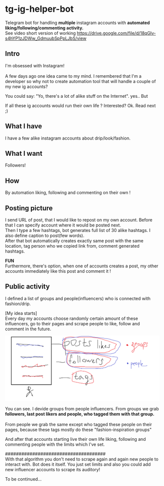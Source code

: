 # tg-ig-helper-bot
Telegram bot for handling <b>multiple</b> instagram accounts with
<b>automated liking/following/commenting activity.</b>
<br>
See video short version of working https://drive.google.com/file/d/18qGIv-s4hYP1zJDWw_GdmuubSpPpLJbS/view

## Intro

I'm obsessed with Instagram!
<br>
<br>
A few days ago one idea came to my mind. I remembered that I'm a developer so
why not to create automation tool that will handle a couple of my new ig accounts?

You could say: "Yo, there's a lot of alike stuff on the Internet". yes.. But

If all these ig accounts would run their own life ? Interested? Ok. Read next ;)

## What I have

I have a few alike instagram accounts about drip/look/fashion.

## What I want
Followers!

## How

By automation liking, following and commenting on their own !

## Posting picture

I send URL of post, that I would like to repost on my own account. Before that I can
specify account where it would be posted next.<br> Then I type a few hashtags, bot generates full list of 30 alike
hashtags. I also define caption to post(few words).<br> After that bot automatically
creates exactly same post with the same location, tag person who we copied link from,
comment generated hashtags.

**FUN**<br>
Furthermore, there's option, when one of accounts creates a post, my other accounts
immediately like this post and comment it !

## Public activity

I defined  a list of groups and people(influencers) who is connected with fashion/drip.

[My idea starts]<br>
Every day my accounts choose randomly certain amount of these influencers, go to their pages and
scrape people to like, follow and comment in the future.

![plan](imgs/plan.png)

You can see. I devide groups from people influencers.
From groups we grab <b>followers, last post likers and people, who tagged
them with that group.</b>
<br>
<br> From people we grab the same except who tagged these people on their pages, because
these tags mostly do these "fashion-inspiration groups"

And after that accounts starting live their own life liking, following and commenting people
with the limits which I've set.


#####################################
<br>
With that algorithm you don't need to scrape again and again new people to interact with.
Bot does it itself. You just set limits and also you could add new
influencer accounts to scrape its auditory!

To be continued...
